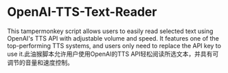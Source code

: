 # OpenAI-TTS-Text-Reader
This tampermonkey script allows users to easily read selected text using OpenAI's TTS API with adjustable volume and speed. It features one of the top-performing TTS systems, and users only need to replace the API key to use it.此油猴脚本允许用户使用OpenAI的TTS API轻松阅读所选文本，并具有可调节的音量和速度控制。
